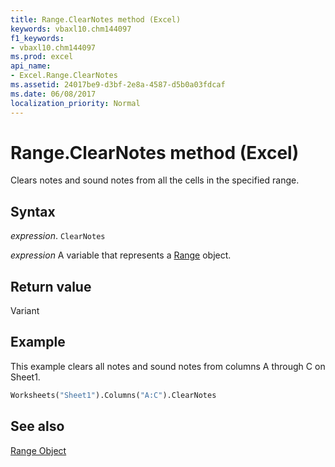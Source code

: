 ```yaml
---
title: Range.ClearNotes method (Excel)
keywords: vbaxl10.chm144097
f1_keywords:
- vbaxl10.chm144097
ms.prod: excel
api_name:
- Excel.Range.ClearNotes
ms.assetid: 24017be9-d3bf-2e8a-4587-d5b0a03fdcaf
ms.date: 06/08/2017
localization_priority: Normal
---
```



# Range.ClearNotes method (Excel)

Clears notes and sound notes from all the cells in the specified range.


## Syntax

_expression_. `ClearNotes`

_expression_ A variable that represents a [Range](excel.range-graph-property.md) object.


## Return value

Variant


## Example

This example clears all notes and sound notes from columns A through C on Sheet1.


```vb
Worksheets("Sheet1").Columns("A:C").ClearNotes
```


## See also


[Range Object](Excel.Range(object).md)

